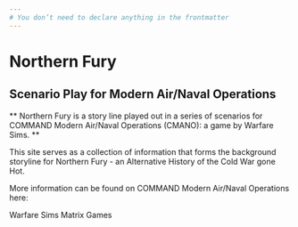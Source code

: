 ```yaml
---
# You don’t need to declare anything in the frontmatter
---
```


# Northern Fury

## Scenario Play for Modern Air/Naval Operations

** Northern Fury is a story line played out in a series of scenarios for COMMAND Modern Air/Naval Operations (CMANO): a game by Warfare Sims. **

This site serves as a collection of information that forms the background storyline for Northern Fury - an Alternative History of the Cold War gone Hot.

More information can be found on COMMAND Modern Air/Naval Operations here:

Warfare Sims
Matrix Games
